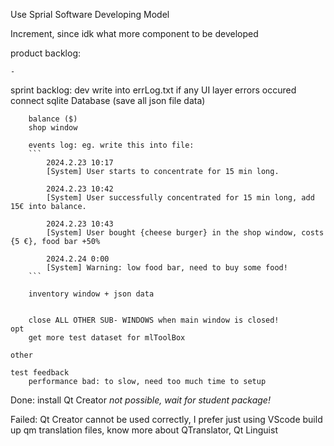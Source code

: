 Use Sprial Software Developing Model

Increment, since idk what more component to be developed











product backlog:

    -



sprint backlog:
    dev
        write into errLog.txt if any UI layer errors occured
        connect sqlite Database (save all json file data)

        balance ($)
        shop window

        events log: eg. write this into file: 
        ```
            2024.2.23 10:17 
            [System] User starts to concentrate for 15 min long.

            2024.2.23 10:42 
            [System] User successfully concentrated for 15 min long, add 15€ into balance.

            2024.2.23 10:43
            [System] User bought {cheese burger} in the shop window, costs {5 €}, food bar +50%

            2024.2.24 0:00
            [System] Warning: low food bar, need to buy some food!
        ```

        inventory window + json data


        close ALL OTHER SUB- WINDOWS when main window is closed!
    opt
        get more test dataset for mlToolBox

    other

    test feedback
        performance bad: to slow, need too much time to setup


Done:
        install Qt Creator  *not possible, wait for student package!*

Failed:
        Qt Creator cannot be used correctly, I prefer just using VScode
        build up qm translation files, know more about QTranslator, Qt Linguist